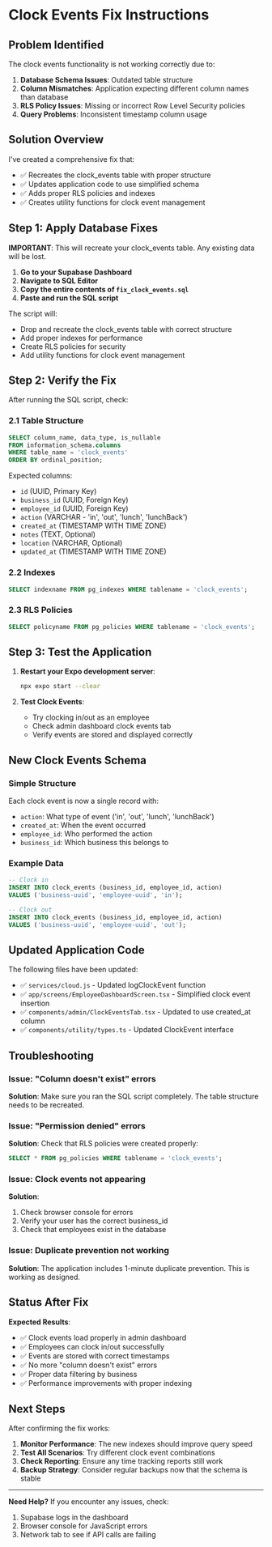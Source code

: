 # Clock Events Fix Instructions

## Problem Identified
The clock events functionality is not working correctly due to:
1. **Database Schema Issues**: Outdated table structure
2. **Column Mismatches**: Application expecting different column names than database
3. **RLS Policy Issues**: Missing or incorrect Row Level Security policies
4. **Query Problems**: Inconsistent timestamp column usage

## Solution Overview
I've created a comprehensive fix that:
- ✅ Recreates the clock_events table with proper structure
- ✅ Updates application code to use simplified schema
- ✅ Adds proper RLS policies and indexes
- ✅ Creates utility functions for clock event management

## Step 1: Apply Database Fixes

**IMPORTANT**: This will recreate your clock_events table. Any existing data will be lost.

1. **Go to your Supabase Dashboard**
2. **Navigate to SQL Editor**
3. **Copy the entire contents of `fix_clock_events.sql`**
4. **Paste and run the SQL script**

The script will:
- Drop and recreate the clock_events table with correct structure
- Add proper indexes for performance
- Create RLS policies for security
- Add utility functions for clock event management

## Step 2: Verify the Fix

After running the SQL script, check:

### 2.1 Table Structure
```sql
SELECT column_name, data_type, is_nullable 
FROM information_schema.columns 
WHERE table_name = 'clock_events' 
ORDER BY ordinal_position;
```

Expected columns:
- `id` (UUID, Primary Key)
- `business_id` (UUID, Foreign Key)
- `employee_id` (UUID, Foreign Key)
- `action` (VARCHAR - 'in', 'out', 'lunch', 'lunchBack')
- `created_at` (TIMESTAMP WITH TIME ZONE)
- `notes` (TEXT, Optional)
- `location` (VARCHAR, Optional)
- `updated_at` (TIMESTAMP WITH TIME ZONE)

### 2.2 Indexes
```sql
SELECT indexname FROM pg_indexes WHERE tablename = 'clock_events';
```

### 2.3 RLS Policies
```sql
SELECT policyname FROM pg_policies WHERE tablename = 'clock_events';
```

## Step 3: Test the Application

1. **Restart your Expo development server**:
   ```bash
   npx expo start --clear
   ```

2. **Test Clock Events**:
   - Try clocking in/out as an employee
   - Check admin dashboard clock events tab
   - Verify events are stored and displayed correctly

## New Clock Events Schema

### Simple Structure
Each clock event is now a single record with:
- `action`: What type of event ('in', 'out', 'lunch', 'lunchBack')
- `created_at`: When the event occurred
- `employee_id`: Who performed the action
- `business_id`: Which business this belongs to

### Example Data
```sql
-- Clock in
INSERT INTO clock_events (business_id, employee_id, action) 
VALUES ('business-uuid', 'employee-uuid', 'in');

-- Clock out  
INSERT INTO clock_events (business_id, employee_id, action) 
VALUES ('business-uuid', 'employee-uuid', 'out');
```

## Updated Application Code

The following files have been updated:
- ✅ `services/cloud.js` - Updated logClockEvent function
- ✅ `app/screens/EmployeeDashboardScreen.tsx` - Simplified clock event insertion
- ✅ `components/admin/ClockEventsTab.tsx` - Updated to use created_at column
- ✅ `components/utility/types.ts` - Updated ClockEvent interface

## Troubleshooting

### Issue: "Column doesn't exist" errors
**Solution**: Make sure you ran the SQL script completely. The table structure needs to be recreated.

### Issue: "Permission denied" errors  
**Solution**: Check that RLS policies were created properly:
```sql
SELECT * FROM pg_policies WHERE tablename = 'clock_events';
```

### Issue: Clock events not appearing
**Solution**: 
1. Check browser console for errors
2. Verify your user has the correct business_id
3. Check that employees exist in the database

### Issue: Duplicate prevention not working
**Solution**: The application includes 1-minute duplicate prevention. This is working as designed.

## Status After Fix

**Expected Results**:
- ✅ Clock events load properly in admin dashboard
- ✅ Employees can clock in/out successfully  
- ✅ Events are stored with correct timestamps
- ✅ No more "column doesn't exist" errors
- ✅ Proper data filtering by business
- ✅ Performance improvements with proper indexing

## Next Steps

After confirming the fix works:

1. **Monitor Performance**: The new indexes should improve query speed
2. **Test All Scenarios**: Try different clock event combinations
3. **Check Reporting**: Ensure any time tracking reports still work
4. **Backup Strategy**: Consider regular backups now that the schema is stable

---

**Need Help?** If you encounter any issues, check:
1. Supabase logs in the dashboard
2. Browser console for JavaScript errors  
3. Network tab to see if API calls are failing
